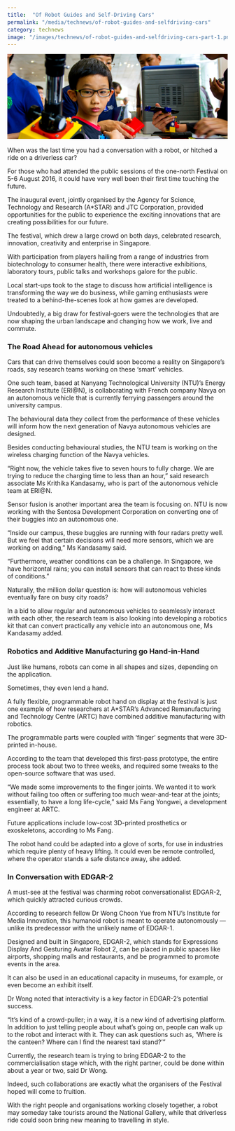 ```yaml
---
title:  "Of Robot Guides and Self-Driving Cars"
permalink: "/media/technews/of-robot-guides-and-selfdriving-cars"
category: technews
image: "/images/technews/of-robot-guides-and-selfdriving-cars-part-1.png"
---
```


![Of Robot Guides and Self-Driving Cars](/images/technews/of-robot-guides-and-selfdriving-cars-part-1.png)

When was the last time you had a conversation with a robot, or hitched a ride on a driverless car?

For those who had attended the public sessions of the one-north Festival on 5-6 August 2016, it could have very well been their first time touching the future. 

The inaugural event, jointly organised by the Agency for Science, Technology and Research (A*STAR) and JTC Corporation, provided opportunities for the public to experience the exciting innovations that are creating possibilities for our future. 

The festival, which drew a large crowd on both days, celebrated research, innovation, creativity and enterprise in Singapore. 

With participation from players hailing from a range of industries from biotechnology to consumer health, there were interactive exhibitions, laboratory tours, public talks and workshops galore for the public.

Local start-ups took to the stage to discuss how artificial intelligence is transforming the way we do business, while gaming enthusiasts were treated to a behind-the-scenes look at how games are developed.

Undoubtedly, a big draw for festival-goers were the technologies that are now shaping the urban landscape and changing how we work, live and commute.

### **The Road Ahead for autonomous vehicles**
Cars that can drive themselves could soon become a reality on Singapore’s roads, say research teams working on these ‘smart’ vehicles. 

One such team, based at Nanyang Technological University (NTU)’s Energy Research Institute (ERI@N), is collaborating with French company Navya on an autonomous vehicle that is currently ferrying passengers around the university campus. 

The behavioural data they collect from the performance of these vehicles will inform how the next generation of Navya autonomous vehicles are designed.

Besides conducting behavioural studies, the NTU team is working on the wireless charging function of the Navya vehicles. 

“Right now, the vehicle takes five to seven hours to fully charge. We are trying to reduce the charging time to less than an hour,” said research associate Ms Krithika Kandasamy, who is part of the autonomous vehicle team at ERI@N.

Sensor fusion is another important area the team is focusing on. NTU is now working with the Sentosa Development Corporation on converting one of their buggies into an autonomous one. 

“Inside our campus, these buggies are running with four radars pretty well. But we feel that certain decisions will need more sensors, which we are working on adding,” Ms Kandasamy said. 

“Furthermore, weather conditions can be a challenge. In Singapore, we have horizontal rains; you can install sensors that can react to these kinds of conditions.”

Naturally, the million dollar question is: how will autonomous vehicles eventually fare on busy city roads?

In a bid to allow regular and autonomous vehicles to seamlessly interact with each other, the research team is also looking into developing a robotics kit that can convert practically any vehicle into an autonomous one, Ms Kandasamy added. 

### **Robotics and Additive Manufacturing go Hand-in-Hand**
Just like humans, robots can come in all shapes and sizes, depending on the application.

Sometimes, they even lend a hand. 

A fully flexible, programmable robot hand on display at the festival is just one example of how researchers at A*STAR’s Advanced Remanufacturing and Technology Centre (ARTC) have combined additive manufacturing with robotics. 

The programmable parts were coupled with ‘finger’ segments that were 3D-printed in-house. 

According to the team that developed this first-pass prototype, the entire process took about two to three weeks, and required some tweaks to the open-source software that was used. 

“We made some improvements to the finger joints. We wanted it to work without failing too often or suffering too much wear-and-tear at the joints; essentially, to have a long life-cycle,” said Ms Fang Yongwei, a development engineer at ARTC.

Future applications include low-cost 3D-printed prosthetics or exoskeletons, according to Ms Fang.

The robot hand could be adapted into a glove of sorts, for use in industries which require plenty of heavy lifting. It could even be remote controlled, where the operator stands a safe distance away, she added.

### **In Conversation with EDGAR-2**
A must-see at the festival was charming robot conversationalist EDGAR-2, which quickly attracted curious crowds. 

According to research fellow Dr Wong Choon Yue from NTU’s Institute for Media Innovation, this humanoid robot is meant to operate autonomously — unlike its predecessor with the unlikely name of EDGAR-1.

Designed and built in Singapore, EDGAR-2, which stands for Expressions Display And Gesturing Avatar Robot 2, can be placed in public spaces like airports, shopping malls and restaurants, and be programmed to promote events in the area. 

It can also be used in an educational capacity in museums, for example, or even become an exhibit itself.

Dr Wong noted that interactivity is a key factor in EDGAR-2’s potential success. 

“It’s kind of a crowd-puller; in a way, it is a new kind of advertising platform. In addition to just telling people about what’s going on, people can walk up to the robot and interact with it. They can ask questions such as, ‘Where is the canteen? Where can I find the nearest taxi stand?’”

Currently, the research team is trying to bring EDGAR-2 to the commercialisation stage which, with the right partner, could be done within about a year or two, said Dr Wong.

Indeed, such collaborations are exactly what the organisers of the Festival hoped will come to fruition. 

With the right people and organisations working closely together, a robot may someday take tourists around the National Gallery, while that driverless ride could soon bring new meaning to travelling in style.

